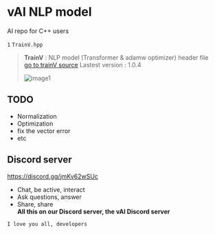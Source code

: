 # vAI NLP model
AI repo for C++ users

`1` ` TrainV.hpp `
> **TrainV** : NLP model (Transformer & adamw optimizer) header file  
>  [go to trainV source](TrainV.hpp) Lastest version : 1.0.4
>  
> ![image1](image1.png)

## TODO  
- Normalization
- Optimization  
- fix the vector error
- etc  

## Discord server
https://discord.gg/jmKv62wSUc
- Chat, be active, interact
- Ask questions, answer
- Share, share  
**All this on our Discord server, the vAI Discord server**  
  
`I love you all, developers`
